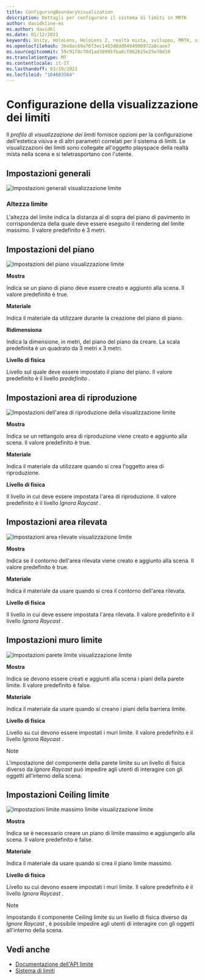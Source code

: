 ```yaml
---
title: ConfiguringBoundaryVisualization
description: Dettagli per configurare il sistema di limiti in MRTK
author: davidkline-ms
ms.author: davidkl
ms.date: 01/12/2021
keywords: Unity, HoloLens, HoloLens 2, realtà mista, sviluppo, MRTK, sistema di limiti,
ms.openlocfilehash: 36e8ac69a76f3ec1483d8dd0404900972a8caee7
ms.sourcegitcommit: 59c91f8c70d1ad30995fba6cf862615e25e78d10
ms.translationtype: MT
ms.contentlocale: it-IT
ms.lasthandoff: 03/19/2021
ms.locfileid: "104683164"
---
```

# <a name="configuring-the-boundary-visualization"></a>Configurazione della visualizzazione dei limiti

Il *profilo di visualizzazione dei limiti* fornisce opzioni per la configurazione dell'estetica visiva e di altri parametri correlati per il sistema di limiti. Le visualizzazioni dei limiti sono collegate all'oggetto playspace della realtà mista nella scena e si teletrasportano con l'utente.

## <a name="general-settings"></a>Impostazioni generali

![Impostazioni generali visualizzazione limite](../images/boundary/BoundaryVisualizationGeneralSettings.png)

### <a name="boundary-height"></a>Altezza limite

L'altezza del limite indica la distanza al di sopra del piano di pavimento in corrispondenza della quale deve essere eseguito il rendering del limite massimo. Il valore predefinito è 3 metri.

## <a name="floor-settings"></a>Impostazioni del piano

![Impostazioni del piano visualizzazione limite](../images/boundary/BoundaryVisualizationFloorSettings.png)

**Mostra**

Indica se un piano di piano deve essere creato e aggiunto alla scena. Il valore predefinito è true.

**Materiale**

Indica il materiale da utilizzare durante la creazione del piano di piano.

**Ridimensiona**

Indica la dimensione, in metri, del piano del piano da creare. La scala predefinita è un quadrato da 3 metri x 3 metri.

**Livello di fisica**

Livello sul quale deve essere impostato il piano del piano. Il valore predefinito è il livello *predefinito* .

## <a name="play-area-settings"></a>Impostazioni area di riproduzione

![Impostazioni dell'area di riproduzione della visualizzazione limite](../images/boundary/BoundaryVisualizationPlayAreaSettings.png)

**Mostra**

Indica se un rettangolo area di riproduzione viene creato e aggiunto alla scena. Il valore predefinito è true.

**Materiale**

Indica il materiale da utilizzare quando si crea l'oggetto area di riproduzione.

**Livello di fisica**

Il livello in cui deve essere impostata l'area di riproduzione. Il valore predefinito è il livello *Ignora Raycast* .

## <a name="tracked-area-settings"></a>Impostazioni area rilevata

![Impostazioni area rilevate visualizzazione limite](../images/boundary/BoundaryVisualizationTrackedAreaSettings.png)

**Mostra**

Indica se il contorno dell'area rilevata viene creato e aggiunto alla scena. Il valore predefinito è true.

**Materiale**

Indica il materiale da usare quando si crea il contorno dell'area rilevata.

**Livello di fisica**

Il livello in cui deve essere impostata l'area rilevata. Il valore predefinito è il livello *Ignora Raycast* .

## <a name="boundary-wall-settings"></a>Impostazioni muro limite

![Impostazioni parete limite visualizzazione limite](../images/boundary/BoundaryVisualizationWallSettings.png)

**Mostra**

Indica se devono essere creati e aggiunti alla scena i piani della parete limite. Il valore predefinito è false.

**Materiale**

Indica il materiale da usare quando si creano i piani della barriera limite.

**Livello di fisica**

Livello su cui devono essere impostati i muri limite. Il valore predefinito è il livello *Ignora Raycast* .

> [!NOTE]
> L'impostazione del componente della parete limite su un livello di fisica diverso da *Ignore Raycast* può impedire agli utenti di interagire con gli oggetti all'interno della scena.

## <a name="boundary-ceiling-settings"></a>Impostazioni Ceiling limite

![Impostazioni limite massimo limite visualizzazione limite](../images/boundary/BoundaryVisualizationCeilingSettings.png)

**Mostra**

Indica se è necessario creare un piano di limite massimo e aggiungerlo alla scena. Il valore predefinito è false.

**Materiale**

Indica il materiale da usare quando si crea il piano limite massimo.

**Livello di fisica**

Livello su cui devono essere impostati i muri limite. Il valore predefinito è il livello *Ignora Raycast* .

> [!NOTE]
> Impostando il componente Ceiling limite su un livello di fisica diverso da *Ignore Raycast* , è possibile impedire agli utenti di interagire con gli oggetti all'interno della scena.

## <a name="see-also"></a>Vedi anche

- [Documentazione dell'API limite](xref:Microsoft.MixedReality.Toolkit.Boundary)
- [Sistema di limiti](boundary-system-getting-started.md)
